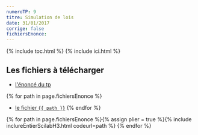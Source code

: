 ```yaml
---
numeroTP: 9
titre: Simulation de lois
date: 31/01/2017
corrige: false
fichiersEnonce: 
---
```


{% include toc.html %}
{% include ici.html %}

## Les fichiers à télécharger

- [l'énoncé du tp](tp9.pdf)

{% for path in page.fichiersEnonce %}
- <a href="{{ path }}" download="{{ path }}">le fichier `{{ path }}`</a>
{% endfor %}

{% for path in page.fichiersEnonce %}{% 
  assign plier = true %}{% 
  include inclureEntierScilabH3.html codeurl=path %}
{% endfor %}


